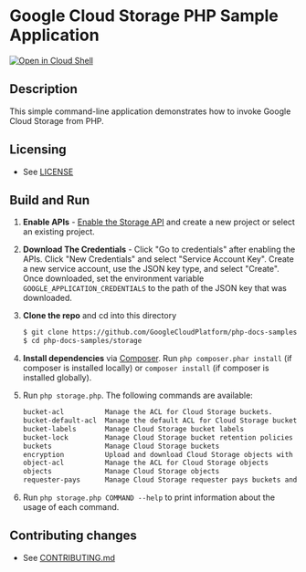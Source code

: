 # Google Cloud Storage PHP Sample Application

[![Open in Cloud Shell][shell_img]][shell_link]

[shell_img]: http://gstatic.com/cloudssh/images/open-btn.svg
[shell_link]: https://console.cloud.google.com/cloudshell/open?git_repo=https://github.com/googlecloudplatform/php-docs-samples&page=editor&working_dir=storage

## Description

This simple command-line application demonstrates how to invoke Google Cloud Storage from PHP.

## Licensing

* See [LICENSE](../../LICENSE)

## Build and Run
1.  **Enable APIs** - [Enable the Storage API](https://console.cloud.google.com/flows/enableapi?apiid=storage_api)
    and create a new project or select an existing project.
2.  **Download The Credentials** - Click "Go to credentials" after enabling the APIs. Click "New Credentials"
    and select "Service Account Key". Create a new service account, use the JSON key type, and
    select "Create". Once downloaded, set the environment variable `GOOGLE_APPLICATION_CREDENTIALS`
    to the path of the JSON key that was downloaded.
3.  **Clone the repo** and cd into this directory

    ```sh
    $ git clone https://github.com/GoogleCloudPlatform/php-docs-samples
    $ cd php-docs-samples/storage
    ```
4.  **Install dependencies** via [Composer](http://getcomposer.org/doc/00-intro.md).
    Run `php composer.phar install` (if composer is installed locally) or `composer install`
    (if composer is installed globally).
5.  Run `php storage.php`. The following commands are available:

    ```sh
    bucket-acl          Manage the ACL for Cloud Storage buckets.
    bucket-default-acl  Manage the default ACL for Cloud Storage buckets.
    bucket-labels       Manage Cloud Storage bucket labels
    bucket-lock         Manage Cloud Storage bucket retention policies
    buckets             Manage Cloud Storage buckets
    encryption          Upload and download Cloud Storage objects with encryption
    object-acl          Manage the ACL for Cloud Storage objects
    objects             Manage Cloud Storage objects
    requester-pays      Manage Cloud Storage requester pays buckets and objects
    ```
6. Run `php storage.php COMMAND --help` to print information about the usage of each command.

## Contributing changes

* See [CONTRIBUTING.md](../CONTRIBUTING.md)
